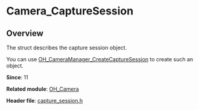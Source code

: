 # Camera_CaptureSession
<!--Kit: Camera Kit-->
<!--Subsystem: Multimedia-->
<!--Owner: @qano-->
<!--Designer: @leo_ysl-->
<!--Tester: @xchaosioda-->
<!--Adviser: @zengyawen-->

## Overview

The struct describes the capture session object.

You can use [OH_CameraManager_CreateCaptureSession](capi-camera-manager-h.md#oh_cameramanager_createcapturesession) to create such an object.

**Since**: 11

**Related module**: [OH_Camera](capi-oh-camera.md)

**Header file**: [capture_session.h](capi-capture-session-h.md)
